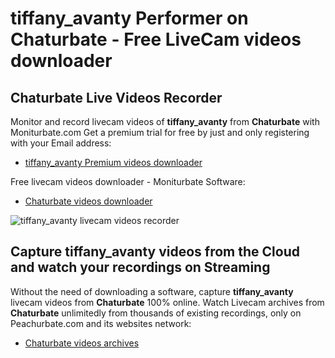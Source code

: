 # tiffany_avanty Performer on Chaturbate - Free LiveCam videos downloader

## Chaturbate Live Videos Recorder

Monitor and record livecam videos of **tiffany_avanty** from **Chaturbate** with Moniturbate.com
Get a premium trial for free by just and only registering with your Email address:
* [tiffany_avanty Premium videos downloader](https://moniturbate.com/request-demo-licence-key.html)

Free livecam videos downloader - Moniturbate Software:
* [Chaturbate videos downloader](https://moniturbate.com/moniturbate-download-software.html)

![tiffany_avanty livecam videos recorder](https://peachurnet.com/templates/moniturbate-software.png)


## Capture tiffany_avanty videos from the Cloud and watch your recordings on Streaming

Without the need of downloading a software, capture **tiffany_avanty** livecam videos from **Chaturbate** 100% online.
Watch Livecam archives from **Chaturbate** unlimitedly from thousands of existing recordings, only on Peachurbate.com and its websites network:
* [Chaturbate videos archives](https://peachurnet.com/)